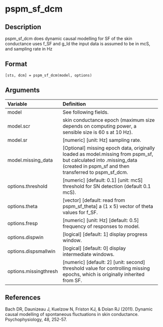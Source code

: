 # pspm_sf_dcm
## Description
pspm_sf_dcm does dynamic causal modelling for SF of the skin conductance uses f_SF and g_Id the input data is assumed to be in mcS, and sampling rate in Hz

## Format
`[sts, dcm] = pspm_sf_dcm(model, options)`

## Arguments
| Variable | Definition |
|:--|:--|
| model | See following fields. |
| model.scr | skin conductance epoch (maximum size depends on computing power, a sensible size is 60 s at 10 Hz). |
| model.sr | [numeric] [unit: Hz] sampling rate. |
| model.missing_data | [Optional] missing epoch data, originally loaded as model.missing from pspm_sf, but calculated into .missing_data (created in pspm_sf and then transferred to pspm_sf_dcm. || options | See following fields. |
| options.threshold | [numeric] [default: 0.1] [unit: mcS] threshold for SN detection (default 0.1 mcS). |
| options.theta | [vector] [default: read from pspm_sf_theta] a (1 x 5) vector of theta values for f_SF. |
| options.fresp | [numeric] [unit: Hz] [default: 0.5] frequency of responses to model. |
| options.dispwin | [logical] [default: 1] display progress window. |
| options.dispsmallwin | [logical] [default: 0] display intermediate windows. |
| options.missingthresh | [numeric] [default: 2] [unit: second] threshold value for controlling missing epochs, which is originally inherited from SF. |
## References
Bach DR, Daunizeau J, Kuelzow N, Friston KJ, & Dolan RJ (2011). Dynamic causal modelling of spontaneous fluctuations in skin conductance. Psychophysiology, 48, 252-57.



